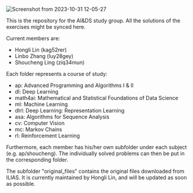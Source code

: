 ![Screenshot from 2023-10-31 12-05-27](https://github.com/SAutum/aids/assets/69266529/12d19adf-93b2-4f57-8ad1-381214818da3)

This is the repository for the AI&DS study group. All the solutions of the exercises might be synced here.

Current members are:
- Hongli Lin (kag52rer)
- Linbo Zhang (luy28gey)
- Shoucheng Ling (ziq34mun)

Each folder represents a course of study:
- ap: Advanced Programming and Algorithms I & II
- dl: Deep Learning
- math4ai: Mathematical and Statistical Foundations of Data Science
- ml: Machine Learning
- dlrl: Deep Learning: Representation Learning
- asa: Algorithms for Sequence Analysis
- cv: Computer Vision
- mc: Markov Chains
- rl: Reinforcement Learning

Furthermore, each member has his/her own subfolder under each subject (e.g. ap/shoucheng). The individually solved problems can then be put in the corresponding folder.

The subfolder "original_files" contains the original files downloaded from ILIAS. It is currently maintained by Hongli Lin, and will be updated as soon as possible.
